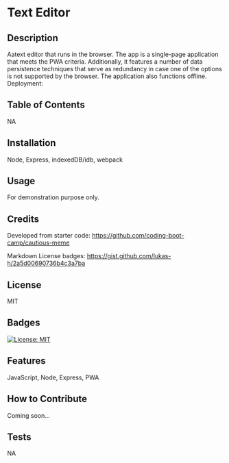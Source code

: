 # Text Editor

## Description
Aatext editor that runs in the browser. The app is a single-page application that meets the PWA criteria. Additionally, it features a number of data persistence techniques that serve as redundancy in case one of the options is not supported by the browser. The application also functions offline.
Deployment: 

## Table of Contents
NA

## Installation
Node, Express, indexedDB/idb, webpack

## Usage
For demonstration purpose only.

## Credits
Developed from starter code:
https://github.com/coding-boot-camp/cautious-meme

Markdown License badges:
https://gist.github.com/lukas-h/2a5d00690736b4c3a7ba

## License
MIT

## Badges
[![License: MIT](https://img.shields.io/badge/License-MIT-yellow.svg)](https://opensource.org/licenses/MIT)

## Features
JavaScript, Node, Express, PWA

## How to Contribute
Coming soon...

## Tests
NA
